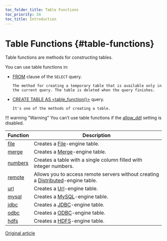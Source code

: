 ```yaml
---
toc_folder_title: Table Functions
toc_priority: 34
toc_title: Introduction
---
```


# Table Functions {#table-functions}

Table functions are methods for constructing tables.

You can use table functions in:

-   [FROM](../statements/select/from.md) clause of the `SELECT` query.

        The method for creating a temporary table that is available only in the current query. The table is deleted when the query finishes.

-   [CREATE TABLE AS \<table\_function()\>](../statements/create.md#create-table-query) query.

        It's one of the methods of creating a table.

!!! warning "Warning"
    You can’t use table functions if the [allow\_ddl](../../operations/settings/permissions-for-queries.md#settings_allow_ddl) setting is disabled.

| Function              | Description                                                                                                                            |
|-----------------------|----------------------------------------------------------------------------------------------------------------------------------------|
| [file](file.md)       | Creates a [File](../../engines/table-engines/special/file.md)-engine table.                                                            |
| [merge](merge.md)     | Creates a [Merge](../../engines/table-engines/special/merge.md)-engine table.                                                          |
| [numbers](numbers.md) | Creates a table with a single column filled with integer numbers.                                                                      |
| [remote](remote.md)   | Allows you to access remote servers without creating a [Distributed](../../engines/table-engines/special/distributed.md)-engine table. |
| [url](url.md)         | Creates a [Url](../../engines/table-engines/special/url.md)-engine table.                                                              |
| [mysql](mysql.md)     | Creates a [MySQL](../../engines/table-engines/integrations/mysql.md)-engine table.                                                     |
| [jdbc](jdbc.md)       | Creates a [JDBC](../../engines/table-engines/integrations/jdbc.md)-engine table.                                                       |
| [odbc](odbc.md)       | Creates a [ODBC](../../engines/table-engines/integrations/odbc.md)-engine table.                                                       |
| [hdfs](hdfs.md)       | Creates a [HDFS](../../engines/table-engines/integrations/hdfs.md)-engine table.                                                       |

[Original article](https://clickhouse.tech/docs/en/query_language/table_functions/) <!--hide-->
